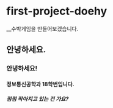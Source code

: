 # first-project-doehy
__수박게임을 만들어보겠습니다.  
## 안녕하세요.
### 안녕하세요!
#### 정보통신공학과 18학번입니다.
##### 점점 작아지고 있는 건 가요?
